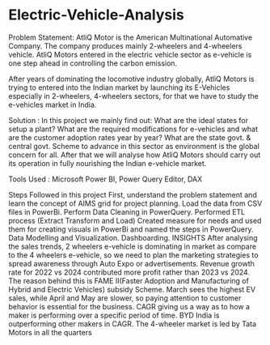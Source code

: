 # Electric-Vehicle-Analysis
Problem Statement:
AtliQ Motor is the American Multinational Automative Company. The company produces mainly 2-wheelers and 4-wheelers vehicle. AtliQ Motors entered in the electric vehicle sector as e-vehicle is one step ahead in controlling the carbon emission.

After years of dominating the locomotive industry globally, AtliQ Motors is trying to entered into the Indian market by launching its E-Vehicles especially in 2-wheelers, 4-wheelers sectors, for that we have to study the e-vehicles market in India.

Solution :
In this project we mainly find out: What are the ideal states for setup a plant? What are the required modifications for e-vehicles and what are the customer adoption rates year by year? What are the state govt. & central govt. Scheme to advance in this sector as environment is the global concern for all. After that we will analyse how AtliQ Motors should carry out its operation in fully nourishing the Indian e-vehicle market.

Tools Used :
Microsoft Power BI, Power Query Editor, DAX

Steps Followed in this project
First, understand the problem statement and learn the concept of AIMS grid for project planning.
Load the data from CSV files in PowerBi.
Perform Data Cleaning in PowerQuery.
Performed ETL process (Extract Transform and Load) Created measure for needs and used them for creating visuals in PowerBi and named the steps in PowerQuery.
Data Modelling and Visualization.
Dashboarding.
INSIGHTS
After analysing the sales trends, 2 wheelers e-vehicle is dominating in market as compare to the 4 wheelers e-vehicle, so we need to plan the marketing strategies to spread awareness through Auto Expo or advertisements.
Revenue growth rate for 2022 vs 2024 contributed more profit rather than 2023 vs 2024. The reason behind this is FAME II(Faster Adoption and Manufacturing of Hybrid and Electric Vehicles) subsidy Scheme.
March sees the highest EV sales, while April and May are slower, so paying attention to customer behavior is essential for the business.
CAGR giving us a way as to how a maker is performing over a specific period of time. BYD India is outperforming other makers in CAGR.
The 4-wheeler market is led by Tata Motors in all the quarters
